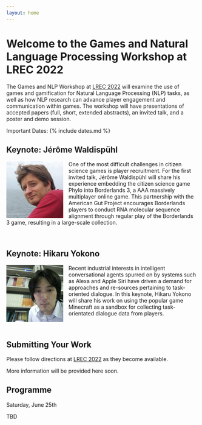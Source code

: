 ```yaml
---
layout: home
---
```


# Welcome to the Games and Natural Language Processing Workshop at LREC 2022

The Games and NLP Workshop at [LREC 2022](https://lrec2022.lrec-conf.org/en/) will examine the use of games and gamification
for Natural Language Processing (NLP) tasks, as well as how NLP research can
advance player engagement and communication within games. The workshop will have
presentations of accepted papers (full, short, extended abstracts), an invited
talk, and a poster and demo session. 

Important Dates: 
{% include dates.md %}

## Keynote: Jérôme Waldispühl

<img style='float:left; margin-right:1em;' src="jw.png" />

One of the most difficult challenges in citizen science games is player
recruitment.  For the first invited talk, Jérôme Waldispühl will share his
experience  embedding the citizen science game Phylo into Borderlands 3, a AAA
massively multiplayer online game.  This partnership with the American Gut
Project encourages Borderlands players to conduct RNA molecular sequence
alignment through regular play of the Borderlands 3 game, resulting in a
large-scale collection.

<div style='clear:both;'><br /></div>

## Keynote: Hikaru Yokono 

<img style='float:left; margin-right:1em;' src="hy.png" />

Recent industrial interests in intelligent conversational agents spurred on by
systems such as Alexa and Apple Siri have driven a demand for approaches and
re-sources pertaining to task-oriented dialogue.  In this keynote, Hikaru Yokono
will share his work on using the popular game Minecraft as a sandbox for
collecting task-orientated dialogue data from players.

<div style='clear:both;'><br /></div>

## Submitting Your Work

Please follow directions at [LREC 2022](https://lrec2022.lrec-conf.org/en/) as they become available.

More information will be provided here soon.

## Programme

Saturday, June 25th

TBD
